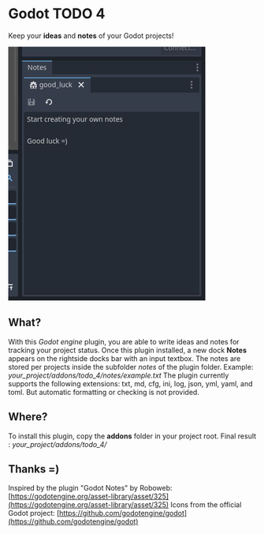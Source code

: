 # Godot TODO 4

Keep your **ideas** and **notes** of your Godot projects!

![TODO 4](./screenshot.jpg)

## What?

With this *Godot engine* plugin, you are able to write ideas and notes for tracking your project status.
Once this plugin installed, a new dock **Notes** appears on the rightside docks bar with an input textbox.
The notes are stored per projects inside the subfolder *notes* of the plugin folder.
Example: *your_project/addons/todo_4/notes/example.txt*
The plugin currently supports the following extensions: txt, md, cfg, ini, log, json, yml, yaml, and toml.
But automatic formatting or checking is not provided.

## Where?

To install this plugin, copy the **addons** folder in your project root.
Final result : *your_project/addons/todo_4/*

## Thanks =)

Inspired by the plugin "Godot Notes" by Roboweb: [https://godotengine.org/asset-library/asset/325](https://godotengine.org/asset-library/asset/325)
Icons from the official Godot project: [https://github.com/godotengine/godot](https://github.com/godotengine/godot)

